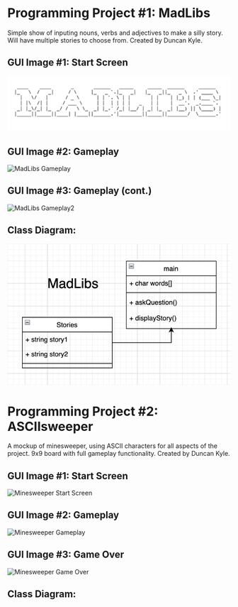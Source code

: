 # Programming Project #1: MadLibs
Simple show of inputing nouns, verbs and adjectives to make a silly story. Will have multiple stories to choose from. Created by Duncan Kyle.

## GUI Image #1: Start Screen
![MadLibs Start Screen](/images/MLstart.png)

## GUI Image #2: Gameplay
![MadLibs Gameplay]()

## GUI Image #3: Gameplay (cont.)
![MadLibs Gameplay2]()

## Class Diagram:
![MadLibs Class Diagram](/images/MLclass.png)

# Programming Project #2: ASCIIsweeper
A mockup of minesweeper, using ASCII characters for all aspects of the project. 9x9 board with full gameplay functionality. Created by Duncan Kyle.

## GUI Image #1: Start Screen
![Minesweeper Start Screen]()

## GUI Image #2: Gameplay
![Minesweeper Gameplay]()

## GUI Image #3: Game Over
![Minesweeper Game Over]()

## Class Diagram:
